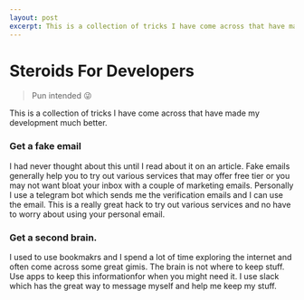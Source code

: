 ```yaml
---
layout: post
excerpt: This is a collection of tricks I have come across that have made my development much better.
---
```


# Steroids For Developers

> Pun intended 😜

This is a collection of tricks I have come across that have made my development much better.

### Get a fake email
I had never thought about this until I read about it on an article. Fake emails generally help you to try out various services that may offer free tier or you may not want bloat your inbox with a couple of marketing emails. Personally I use a telegram bot which sends me the verification emails and I can use the email. This is a really great hack to try out various services and no have to worry about using your personal email.

### Get a second brain.
I used to use bookmakrs and I spend a lot of time exploring the internet and often come across some great gimis. The brain is not where to keep stuff. Use apps to keep this informationfor when you might need it. I use slack which has the great way to message myself and help me keep my stuff.
